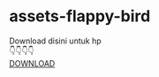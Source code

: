 # assets-flappy-bird

Download disini untuk hp<br>
👇👇👇👇<br>
<a href="https://github.com/exploidtraqra/assets-flappy-bird/archive/refs/heads/main.zip">DOWNLOAD</a> 
